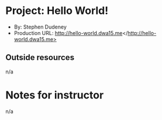 # Project: Hello World!
+ By: Stephen Dudeney
+ Production URL: <http://hello-world.dwa15.me></http://hello-world.dwa15.me>
## Outside resources
n/a

# Notes for instructor
n/a